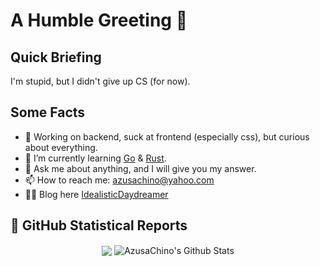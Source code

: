 # A Humble Greeting 👋

## Quick Briefing

I'm stupid, but I didn't give up CS (for now).

## Some Facts

- 🧐 Working on backend, suck at frontend (especially css), but curious about everything.
- 🌱 I’m currently learning [Go](https://github.com/AzusaChino/little-go) & [Rust](https://github.com/AzusaChino/little-rust).
- 💬 Ask me about anything, and I will give you my answer.
- 📫 How to reach me: azusachino@yahoo.com
- ✍🏻 Blog here [IdealisticDaydreamer](https://azusachino.cn)

## 👑 GitHub Statistical Reports

<p align="center">
<img align="center" src="https://github-readme-stats.vercel.app/api/top-langs/?username=AzusaChino&hide_langs_below=1&theme=default&line_height=27&layout=compact" />
<img align="center" src="https://github-readme-stats.vercel.app/api?username=AzusaChino&show_icons=true&count_private=true&include_all_commits=true&line_height=21" alt="AzusaChino's Github Stats" />
<!-- 各项指标，以奖杯形式展现 -->
<!-- <img align="center" src="https://github-profile-trophy.vercel.app/?username=AzusaChino&column=7" alt="AzusaChino's Github Trophy" /> -->
</p>

<!-- 特定仓库的访问人数 -->
<!-- <p  align="center">
<img src="https://visitor-badge.laobi.icu/badge?page_id=AzusaChino.AzusaChino" alt="visitor badge"/>
</p> -->
